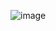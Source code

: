 ![image](https://user-images.githubusercontent.com/44643802/128726596-74765500-20a1-4abd-ad3a-dcf6c36074b3.png)

